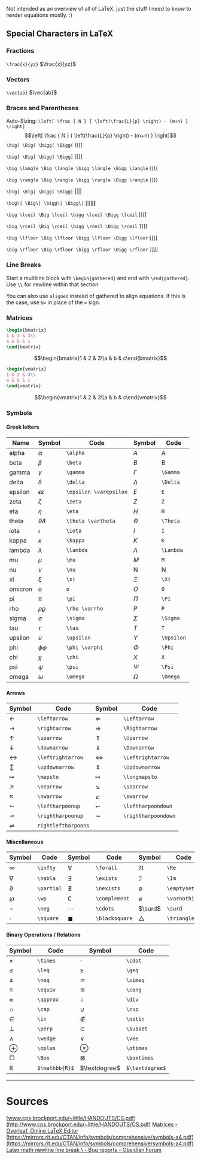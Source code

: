 Not intended as an overview of all of LaTeX, just the stuff I need to know to render equations mostly. :)


## Special Characters in LaTeX

### Fractions
`\frac{x}{yz}`   $\frac{x}{yz}$

### Vectors
`\vec{ab}`  $\vec{ab}$

### Braces and Parentheses
Auto-Sizing:
`\left[ \frac { N } { \left(\frac{L}{p} \right) - (m+n) } \right]`
$$\left[ \frac { N } { \left(\frac{L}{p} \right) - (m+n) } \right]$$
`\big( \Big( \bigg( \Bigg(` $\big( \Big( \bigg( \Bigg($

`\big] \Big] \bigg] \Bigg]` $\big] \Big] \bigg] \Bigg]$

`\big \langle \Big \langle \bigg \langle \Bigg \langle`   $\big \langle \Big \langle \bigg \langle \Bigg \langle$

`\big \rangle \Big \rangle \bigg \rangle \Bigg \rangle`   $\big \rangle \Big \rangle \bigg \rangle \Bigg \rangle$

`\big| \Big| \bigg| \Bigg|`   $\big| \Big| \bigg| \Bigg|$

`\big\| \Big\| \bigg\| \Bigg\|`   $\big\| \Big\| \bigg\| \Bigg\|$

`\big \lceil \Big \lceil \bigg \lceil \Bigg \lceil`   $\big \lceil \Big \lceil \bigg \lceil \Bigg \lceil$

`\big \rceil \Big \rceil \bigg \rceil \Bigg \rceil`   $\big \rceil \Big \rceil \bigg \rceil \Bigg \rceil$

`\big \lfloor \Big \lfloor \bigg \lfloor \Bigg \lfloor`   $\big \lfloor \Big \lfloor \bigg \lfloor \Bigg \lfloor$

`\big \rfloor \Big \rfloor \bigg \rfloor \Bigg \rfloor`   $\big \rfloor \Big \rfloor \bigg \rfloor \Bigg \rfloor$

### Line Breaks

Start a multiline block with `\begin{gathered}` and end with `\end{gathered}`. Use `\\` for newline within that section

You can also use `aligned` instead of gathered to align equations. If this is the case, use `&=` in place of the `=` sign.

### Matrices
```latex
\begin{bmatrix}
1 & 2 & 3\\
a & b & c
\end{bmatrix}
```

$$\begin{bmatrix}1 & 2 & 3\\a & b & c\end{bmatrix}$$

```latex
\begin{vmatrix}
1 & 2 & 3\\
a & b & c
\end{vmatrix}
```

$$\begin{vmatrix}1 & 2 & 3\\a & b & c\end{vmatrix}$$

### Symbols

#### Greek letters
|Name|Symbol|Code|Symbol|Code|
|--|--|--|--|--|
|alpha|$\alpha$|`\alpha`|$A$|A|
|beta|$\beta$|`\beta`|$B$|B|
|gamma|$\gamma$|`\gamma`|$\Gamma$|`\Gamma`|
|delta|$\delta$|`\delta`|$\Delta$|`\Delta`|
|epsilon|$\epsilon \varepsilon$|`\epsilon \varepsilon`|$E$|`E`|
|zeta|$\zeta$|`\zeta`|$Z$|`Z`|
|eta|$\eta$|`\eta`|$H$|`H`|
|theta|$\theta \vartheta$|`\theta \vartheta`|$\Theta$|`\Theta`|
|iota|$\iota$|`\iota`|$I$|`I`|
|kappa|$\kappa$|`\kappa`|$K$|`K`|
|lambda|$\lambda$|`\lambda`|$\Lambda$|`\Lambda`|
|mu|$\mu$|`\mu`|$M$|`M`|
|nu|$\nu$|`\nu`|N|N|
|xi|$\xi$|`\xi`|$\Xi$|`\Xi`|
|omicron|$o$|`o`|$O$|`O`|
|pi|$\pi$|`\pi`|$\Pi$|`\Pi`|
|rho|$\rho \varrho$|`\rho \varrho`|$P$|`P`|
|sigma|$\sigma$|`\sigma`|$\Sigma$|`\Sigma`|
|tau|$\tau$|`\tau`|$T$|`T`|
|upsilon|$\upsilon$|`\upsilon`|$\Upsilon$|`\Upsilon`|
|phi|$\phi \varphi$|`\phi \varphi`|$\Phi$|`\Phi`|
|chi|$\chi$|`\chi`|$X$|`X`|
|psi|$\psi$|`\psi`|$\Psi$|`\Psi`|
|omega|$\omega$|`\omega`|$\Omega$|`\Omega`|

#### Arrows
|Symbol|Code|Symbol|Code|
|--|--|--|--|
|$\leftarrow$|`\leftarrow`|$\Leftarrow$|`\Leftarrow`|
|$\rightarrow$|`\rightarrow`|$\Rightarrow$|`\Rightarrow`|
|$\uparrow$|`\uparrow`|$\Uparrow$|`\Uparrow`|
|$\downarrow$|`\downarrow`|$\Downarrow$|`\Downarrow`|
|$\leftrightarrow$|`\leftrightarrow`|$\Leftrightarrow$|`\Leftrightarrow`|
|$\updownarrow$|`\updownarrow`|$\Updownarrow$|`\Updownarrow`|
|$\mapsto$|`\mapsto`|$\longmapsto$|`\longmapsto`|
|$\nearrow$|`\nearrow`|$\searrow$|`\searrow`|
|$\nwarrow$|`\nwarrow`|$\swarrow$|`\swarrow`|
|$\leftharpoonup$|`\leftharpoonup`|$\leftharpoondown$|`\leftharpoondown`|
|$\rightharpoonup$|`\rightharpoonup`|$\rightharpoondown$|`\rightharpoondown`|
|$\rightleftharpoons$|`rightleftharpoons`|

#### Miscellaneous
|Symbol|Code|Symbol|Code|Symbol|Code|
|--|--|--|--|--|--|
|$\infty$|`\infty`|$\forall$|`\forall`|$\Re$|`\Re`|
|$\nabla$|`\nabla`|$\exists$|`\exists`|$\Im$|`\Im`|
|$\partial$|`\partial`|$\nexists$|`\nexists`|$\emptyset$|`\emptyset`|
|$\wp$|`\wp`|$\complement$|`\complement`|$\varnothing$|`\varnothing`|
|$\neg$|`\neg`|$\cdots$|`\cdots`|$\surd$|`\surd`|
|$\square$|`\square`|$\blacksquare$|`\blacksquare`|$\triangle$|`\triangle`|

#### Binary Operations / Relations
|Symbol|Code|Symbol|Code|
|--|--|--|--|
|$\times$|`\times`|$\cdot$|`\cdot`|
|$\leq$|`\leq`|$\geq$|`\geq`|
|$\neq$|`\neq`|$\simeq$|`\simeq`|
|$\equiv$|`\equiv`|$\cong$|`\cong`|
|$\approx$|`\approx`|$\div$|`\div`|
|$\cap$|`\cap`|$\cup$|`\cup`|
|$\in$|`\in`|$\notin$|`\notin`|
|$\perp$|`\perp`|$\subset$|`\subset`|
|$\wedge$|`\wedge`|$\vee$|`\vee`|
|$\oplus$|`\oplus`|$\otimes$|`\otimes`|
|$\Box$|`\Box`|$\boxtimes$|`\boxtimes`|
|$\mathbb{R}$|`$\mathbb{R}$`|$\textdegree$|`$\textdegree$`|

----
# Sources

[www.cps.brockport.edu/~little/HANDOUTS/CS.pdf](http://www.cps.brockport.edu/~little/HANDOUTS/CS.pdf)
[Matrices - Overleaf, Online LaTeX Editor](https://www.overleaf.com/learn/latex/Matrices)
[https://mirrors.rit.edu/CTAN/info/symbols/comprehensive/symbols-a4.pdf](https://mirrors.rit.edu/CTAN/info/symbols/comprehensive/symbols-a4.pdf)
[Latex math newline line break \\ - Bug reports - Obsidian Forum](https://forum.obsidian.md/t/latex-math-newline-line-break/13321/8)




